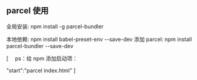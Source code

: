 ## parcel 使用

全局安装:
npm install -g parcel-bundler

本地依赖:
npm install babel-preset-env --save-dev
添加 parcel:
npm install parcel-bundler --save-dev

[　 ps：给 npm 添加启动项：

"start":"parcel index.html"
]
